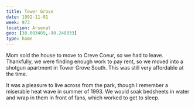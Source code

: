 ```yaml
---
title: Tower Grove
date: 1992-11-01
week: 973
location: Arsenal
geo: [38.603409,-90.248333]
type: home
---
```


Mom sold the house to move to Creve Coeur, so we had to leave. Thankfully, we were finding enough work to pay rent, so we moved into a shotgun apartment in Tower Grove South. This was still very affordable at the time.

It was a pleasure to live across from the park, though I remember a miserable heat wave in summer of 1993. We would soak bedsheets in water and wrap in them in front of fans, which worked to get to sleep.
